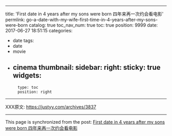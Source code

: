 
---
title: 'First date in 4 years after my sons were born 四年来再一次约会看电影'
permlink: go-a-date-with-my-wife-first-time-in-4-years-after-my-sons-were-born
catalog: true
toc_nav_num: true
toc: true
position: 9999
date: 2017-06-27 18:51:15
categories:
- date
tags:
- date
- movie
- cinema
thumbnail: 
sidebar:
    right:
        sticky: true
widgets:
    -
        type: toc
        position: right
---


XXX原文: https://justyy.com/archives/3837

- - -

This page is synchronized from the post: [First date in 4 years after my sons were born 四年来再一次约会看电影](https://steemit.com/@justyy/go-a-date-with-my-wife-first-time-in-4-years-after-my-sons-were-born)
